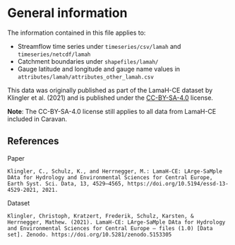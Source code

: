 # General information

The information contained in this file applies to:

- Streamflow time series under `timeseries/csv/lamah` and `timeseries/netcdf/lamah`
- Catchment boundaries under `shapefiles/lamah/`
- Gauge latitude and longitude and gauge name values in `attributes/lamah/attributes_other_lamah.csv`

This data was originally published as part of the LamaH-CE dataset by Klingler et al. (2021) and is published under the [CC-BY-SA-4.0](https://creativecommons.org/licenses/by-sa/4.0/) license.

**Note**: The CC-BY-SA-4.0 license still applies to all data from LamaH-CE included in Caravan.

## References

Paper

```
Klingler, C., Schulz, K., and Herrnegger, M.: LamaH-CE: LArge-SaMple DAta for Hydrology and Environmental Sciences for Central Europe, Earth Syst. Sci. Data, 13, 4529–4565, https://doi.org/10.5194/essd-13-4529-2021, 2021.
```

Dataset
```
Klingler, Christoph, Kratzert, Frederik, Schulz, Karsten, & Herrnegger, Mathew. (2021). LamaH-CE: LArge-SaMple DAta for Hydrology and Environmental Sciences for Central Europe – files (1.0) [Data set]. Zenodo. https://doi.org/10.5281/zenodo.5153305
```